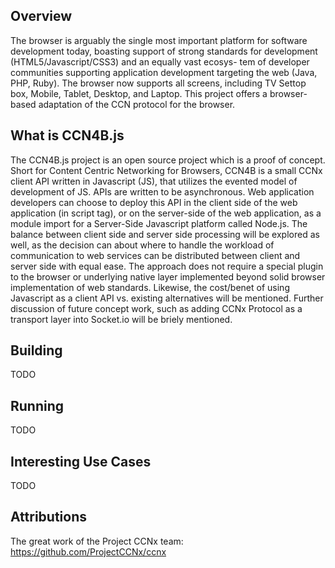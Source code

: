 ## Overview
The browser is arguably the single most important platform for software development today, boasting support of strong standards for development (HTML5/Javascript/CSS3) and an equally vast ecosys- tem of developer communities supporting application development targeting the web (Java, PHP, Ruby). The browser now supports all screens, including TV Settop box, Mobile, Tablet, Desktop, and Laptop. This project offers a browser-based adaptation of the CCN protocol for the browser.

## What is CCN4B.js
The CCN4B.js project is an open source project which is a proof of concept. Short for Content Centric Networking for Browsers, CCN4B is a small CCNx client API written in Javascript (JS), that utilizes the evented model of development of JS. APIs are written to be asynchronous. Web application developers can choose to deploy this API in the client side of the web application (in script tag), or on the server-side of the web application, as a module import for a Server-Side Javascript platform called Node.js. The balance between client side and server side processing will be explored as well, as the decision can about where to handle the workload of communication to web services can be distributed between client and server side with equal ease. The approach does not require a special plugin to the browser or underlying native layer implemented beyond solid browser implementation of web standards. Likewise, the cost/benet of using Javascript as a client API vs. existing alternatives will be mentioned. Further discussion of future concept work, such as adding CCNx Protocol as a transport layer into Socket.io will be briely mentioned.

## Building

TODO

## Running

TODO

## Interesting Use Cases

TODO

## Attributions

The great work of the Project CCNx team: https://github.com/ProjectCCNx/ccnx
